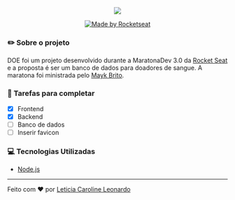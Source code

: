 <div style="text-align:center"><img src="https://i.imgur.com/dwOrBAj.png" /></div>
<p align="center">
  <a href="https://rocketseat.com.br">
    <img alt="Made by Rocketseat" src="https://img.shields.io/badge/made%20by-Rocketseat-%23F7DF1E">
  </a> 
</p>

### :pencil2: Sobre o projeto
DOE foi um projeto desenvolvido durante a MaratonaDev 3.0 da [Rocket Seat](https://rocketseat.com.br/) e a proposta é ser um banco de dados para doadores de sangue. A maratona foi ministrada pelo [Mayk Brito](https://github.com/maykbrito).

### :memo: Tarefas para completar
- [x] Frontend
- [x] Backend
- [ ] Banco de dados
- [ ] Inserir favicon

### :computer: Tecnologias Utilizadas
- [Node.js](https://nodejs.org/en/)
-------------------------------------------------------
Feito com :hearts: por [Leticia Caroline Leonardo](https://github.com/levxyca)

